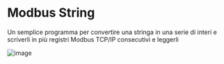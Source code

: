 # Modbus String
Un semplice programma per convertire una stringa in una serie di interi e scriverli in più registri Modbus TCP/IP consecutivi e leggerli

![image](https://github.com/IvanMazzoli/Modbus-String/assets/7896815/c23d7f60-ff69-4d87-929f-da4137ad64b3)
